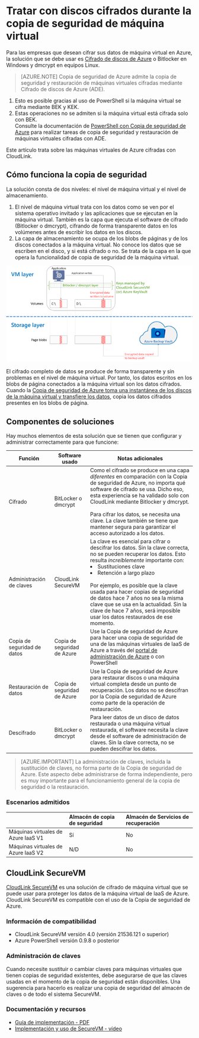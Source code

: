 <properties
   pageTitle="Copia de seguridad de Azure: copia de seguridad de máquinas virtuales de IaaS de Azure con discos cifrados | Microsoft Azure"
   description="Averigüe cómo Copia de seguridad de Azure controla los datos cifrados con BitLocker o dmcrypt durante la copia de seguridad de máquinas virtuales de IaaS. Este artículo le prepara para las diferencias en las experiencias de copia de seguridad y restauración al trabajar con discos cifrados."
   services="backup"
   documentationCenter=""
   authors="pallavijoshi"
   manager="vijayts"
   editor=""/>
<tags
   ms.service="backup"
   ms.devlang="na"
   ms.topic="article"
   ms.tgt_pltfrm="na"
   ms.workload="storage-backup-recovery"
   ms.date="08/16/2016"
   ms.author="markgal; jimpark; trinadhk"/>

# Tratar con discos cifrados durante la copia de seguridad de máquina virtual

Para las empresas que desean cifrar sus datos de máquina virtual en Azure, la solución que se debe usar es [Cifrado de discos de Azure](../security/azure-security-disk-encryption.md) o Bitlocker en Windows y dmcrypt en equipos Linux.

> [AZURE.NOTE]  Copia de seguridad de Azure admite la copia de seguridad y restauración de máquinas virtuales cifradas mediante Cifrado de discos de Azure (ADE). <br>
1. Esto es posible gracias al uso de PowerShell si la máquina virtual se cifra mediante BEK y KEK. <br>
2. Estas operaciones no se admiten si la máquina virtual está cifrada solo con BEK. <br> Consulte la documentación de [PowerShell con Copia de seguridad de Azure](backup-azure-vms-automation.md) para realizar tareas de copia de seguridad y restauración de máquinas virtuales cifradas con ADE.

Este artículo trata sobre las máquinas virtuales de Azure cifradas con CloudLink.

## Cómo funciona la copia de seguridad

La solución consta de dos niveles: el nivel de máquina virtual y el nivel de almacenamiento.

1. El nivel de máquina virtual trata con los datos como se ven por el sistema operativo invitado y las aplicaciones que se ejecutan en la máquina virtual. También es la capa que ejecuta el software de cifrado (Bitlocker o dmcrypt), cifrando de forma transparente datos en los volúmenes antes de escribir los datos en los discos.
2. La capa de almacenamiento se ocupa de los blobs de páginas y de los discos conectados a la máquina virtual. No conoce los datos que se escriben en el disco, y si está cifrado o no. Se trata de la capa en la que opera la funcionalidad de copia de seguridad de la máquina virtual.

![Cómo coexisten el cifrado de Bitlocker y la copia de seguridad de máquinas virtuales de Azure](./media/backup-azure-vms-encryption/how-it-works.png)

El cifrado completo de datos se produce de forma transparente y sin problemas en el nivel de máquina virtual. Por tanto, los datos escritos en los blobs de página conectados a la máquina virtual son los datos cifrados. Cuando la [Copia de seguridad de Azure toma una instantánea de los discos de la máquina virtual y transfiere los datos](backup-azure-vms-introduction.md#how-does-azure-back-up-virtual-machines), copia los datos cifrados presentes en los blobs de página.

## Componentes de soluciones

Hay muchos elementos de esta solución que se tienen que configurar y administrar correctamente para que funcione:

| Función | Software usado | Notas adicionales |
| -------- | ------------- | ------- |
| Cifrado | BitLocker o dmcrypt | Como el cifrado se produce en una capa *diferentes* en comparación con la Copia de seguridad de Azure, no importa qué software de cifrado se usa. Dicho eso, esta experiencia se ha validado solo con CloudLink mediante Bitlocker y dmcrypt.<br><br> Para cifrar los datos, se necesita una clave. La clave también se tiene que mantener segura para garantizar el acceso autorizado a los datos. |
| Administración de claves | CloudLink SecureVM | La clave es esencial para cifrar o descifrar los datos. Sin la clave correcta, no se pueden recuperar los datos. Esto resulta *increíblemente* importante con:<br><li>Sustituciones clave<li>Retención a largo plazo<br><br>Por ejemplo, es posible que la clave usada para hacer copias de seguridad de datos hace 7 años no sea la misma clave que se usa en la actualidad. Sin la clave de hace 7 años, será imposible usar los datos restaurados de ese momento.|
| Copia de seguridad de datos | Copia de seguridad de Azure | Use la Copia de seguridad de Azure para hacer una copia de seguridad de una de las máquinas virtuales de IaaS de Azure a través del [portal de administración de Azure](http://manage.windowsazure.com) o con PowerShell |
| Restauración de datos | Copia de seguridad de Azure | Use la Copia de seguridad de Azure para restaurar discos o una máquina virtual completa desde un punto de recuperación. Los datos no se descifran por la Copia de seguridad de Azure como parte de la operación de restauración.|
| Descifrado | BitLocker o dmcrypt | Para leer datos de un disco de datos restaurada o una máquina virtual restaurada, el software necesita la clave desde el software de administración de claves. Sin la clave correcta, no se pueden descifrar los datos. |

> [AZURE.IMPORTANT]  La administración de claves, incluida la sustitución de claves, no forma parte de la Copia de seguridad de Azure. Este aspecto debe administrarse de forma independiente, pero es muy importante para el funcionamiento general de la copia de seguridad o la restauración.

### Escenarios admitidos


| &nbsp; | Almacén de copia de seguridad | Almacén de Servicios de recuperación |
| :-- | :-- | :-- |
| Máquinas virtuales de Azure IaaS V1 | Sí | No |
| Máquinas virtuales de Azure IaaS V2 | N/D | No |


## CloudLink SecureVM

[CloudLink SecureVM](http://www.cloudlinktech.com/choose-your-cloud/microsoft-azure/) es una solución de cifrado de máquina virtual que se puede usar para proteger los datos de la máquina virtual de IaaS de Azure. CloudLink SecureVM es compatible con el uso de la Copia de seguridad de Azure.

### Información de compatibilidad

- CloudLink SecureVM versión 4.0 (versión 21536.121 o superior)
- Azure PowerShell versión 0.9.8 o posterior

### Administración de claves

Cuando necesite sustituir o cambiar claves para máquinas virtuales que tienen copias de seguridad existentes, debe asegurarse de que las claves usadas en el momento de la copia de seguridad están disponibles. Una sugerencia para hacerlo es realizar una copia de seguridad del almacén de claves o de todo el sistema SecureVM.

### Documentación y recursos

- [Guía de implementación - PDF](http://www.cloudlinktech.com/Azure/CL_SecureVM_4_0_DG_EMC_Azure_R2.pdf)
- [Implementación y uso de SecureVM - vídeo](https://www.youtube.com/watch?v=8AIRe92UDNg)

<!---HONumber=AcomDC_0817_2016-->